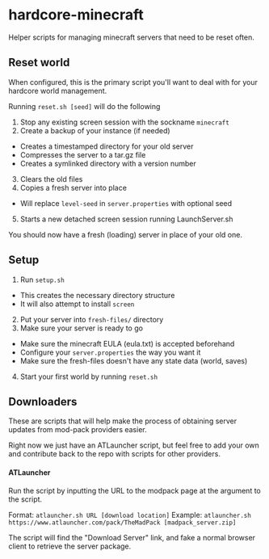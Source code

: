 # hardcore-minecraft
Helper scripts for managing minecraft servers that need to be reset often.

## Reset world
When configured, this is the primary script you'll want to deal with for 
your hardcore world management. 

Running `reset.sh [seed]` will do the following

1. Stop any existing screen session with the sockname `minecraft`
2. Create a backup of your instance (if needed)
  * Creates a timestamped directory for your old server
  * Compresses the server to a tar.gz file
  * Creates a symlinked directory with a version number
3. Clears the old files
4. Copies a fresh server into place
  * Will replace `level-seed` in `server.properties` with optional seed
5. Starts a new detached screen session running LaunchServer.sh

You should now have a fresh (loading) server in place of your old one.

## Setup
1. Run `setup.sh`
  * This creates the necessary directory structure
  * It will also attempt to install `screen`
2. Put your server into `fresh-files/` directory
3. Make sure your server is ready to go
  * Make sure the minecraft EULA (eula.txt) is accepted beforehand
  * Configure your `server.properties` the way you want it
  * Make sure the fresh-files doesn't have any state data (world, saves)
4. Start your first world by running `reset.sh`

## Downloaders
These are scripts that will help make the process of obtaining server
updates from mod-pack providers easier.

Right now we just have an ATLauncher script, but feel free to add your own
and contribute back to the repo with scripts for other providers.

#### ATLauncher
Run the script by inputting the URL to the modpack page at the argument to the
script.

Format: `atlauncher.sh URL [download location]`
Example: `atlauncher.sh https://www.atlauncher.com/pack/TheMadPack [madpack_server.zip]`

The script will find the "Download Server" link, and fake a normal browser
client to retrieve the server package.
